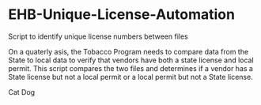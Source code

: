 # EHB-Unique-License-Automation
Script to identify unique license numbers between files

On a quaterly asis, the Tobacco Program needs to compare data from the State to local data to verify that vendors have both a state license and local permit. This script compares the two files and determines if a vendor has a State license but not a local permit or a local permit but not a State license. 

Cat
Dog

